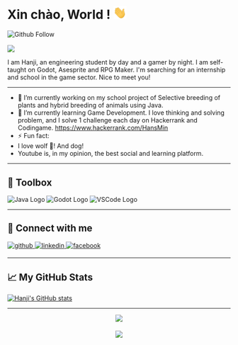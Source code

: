 <h1> Xin chào, World ! <img src="https://raw.githubusercontent.com/ABSphreak/ABSphreak/master/gifs/Hi.gif" width="30px"></h1>

![Github Follow](https://img.shields.io/github/followers/hans-min?style=social)

<img src="https://komarev.com/ghpvc/?username=hans-min&&style=flat-square" align="center" />
</div>  

I am Hanji, an engineering student by day and a gamer by night. I am self-taught on Godot, Asesprite and RPG Maker. I'm searching for an internship and school in the game sector.
Nice to meet you!

---

- 🔭 I’m currently working on my school project of Selective breeding of plants and hybrid breeding of animals using Java.
- 🌱 I’m currently learning Game Development. I love thinking and solving problem, and I solve 1 challenge each day on Hackerrank and Codingame. https://www.hackerrank.com/HansMin
- ⚡ Fun fact:
-  I love wolf 🐺! And dog! 
-  Youtube is, in my opinion, the best social and learning platform.
---
## 🧰 Toolbox

<img src="https://cdn.worldvectorlogo.com/logos/java-4.svg" alt="Java Logo" width="60" height="60"/> <img src="https://cdn.worldvectorlogo.com/logos/godot-logo.svg" alt="Godot Logo" width="70" height="70"/> <img src="https://cdn.worldvectorlogo.com/logos/visual-studio-code-1.svg" alt="VSCode Logo" width="50" height="50"/>

---
## 💬 Connect with me  
<a href="https://github.com/hans-min" target="_blank">
<img src=https://img.shields.io/badge/github-%2324292e.svg?&style=for-the-badge&logo=github&logoColor=white alt=github style="margin-bottom: 5px;" />
</a>
<a href="https://linkedin.com/in/hans-min-4510471" target="_blank">
<img src=https://img.shields.io/badge/linkedin-%231E77B5.svg?&style=for-the-badge&logo=linkedin&logoColor=white alt=linkedin style="margin-bottom: 5px;" />
</a>
<a href="https://www.facebook.com/Hanji4510471" target="_blank">
<img src=https://img.shields.io/badge/facebook-%232E87FB.svg?&style=for-the-badge&logo=facebook&logoColor=white alt=facebook style="margin-bottom: 5px;" />
</a>  

---

## &#x1f4c8; My GitHub Stats

[![Hanji's GitHub stats](https://github-readme-stats.vercel.app/api?username=hans-min&theme=tokyonight)](https://github.com/anuraghazra/github-readme-stats)

---
<div align="center"><img src="https://spotify-github-profile.vercel.app/api/view?uid=meehees&cover_image=true&theme=default" /></div>  

<br/>  
<div align="center"><img src="https://camo.githubusercontent.com/7998890254268d8ed476c9f66d3fa59d21dd354d2090036083c82af4cda2a0eb/68747470733a2f2f666f7274686562616467652e636f6d2f696d616765732f6261646765732f6275696c742d776974682d6c6f76652e737667"/></div>  


  

